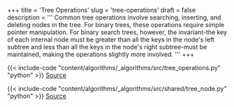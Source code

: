 +++
title = 'Tree Operations'
slug = 'tree-operations'
draft = false
description =  '''
Common tree operations involve searching, inserting, and deleting nodes in the
tree. For binary trees, these operations require simple pointer manipulation.
For binary search trees, however, the invariant-the key of each internal node
must be greater than all the keys in the node's left subtree and less than all
the keys in the node's right subtree-must be maintained, making the operations
slightly more involved.
'''
+++

{{< include-code "content/algorithms/_algorithms/src/tree_operations.py" "python" >}}
[Source](https://github.com/grind-rip/algorithms/blob/master/src/tree_operations.py)

{{< include-code "content/algorithms/_algorithms/src/shared/tree_node.py" "python" >}}
[Source](https://github.com/grind-rip/algorithms/blob/master/src/shared/tree_node.py)
